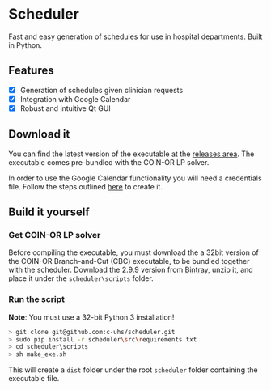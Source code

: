 # Scheduler
Fast and easy generation of schedules for use in hospital departments. 
Built in Python.

## Features
- [x] Generation of schedules given clinician requests
- [x] Integration with Google Calendar
- [x] Robust and intuitive Qt GUI

## Download it
You can find the latest version of the executable at the [releases area](https://github.com/c-uhs/scheduler/releases). 
The executable comes pre-bundled with the COIN-OR LP solver. 

In order to use the Google Calendar functionality you will need a credentials file.
Follow the steps outlined [here]() to create it.

## Build it yourself
### Get COIN-OR LP solver
Before compiling the executable, you must download the a 32bit version of the COIN-OR Branch-and-Cut (CBC)
executable, to be bundled together with the scheduler. Download the 2.9.9 version from [Bintray](https://bintray.com/coin-or/download/Cbc/2.9.9), unzip it, and place it under the ```scheduler\scripts``` folder.

### Run the script
**Note**: You must use a 32-bit Python 3 installation!

```sh
> git clone git@github.com:c-uhs/scheduler.git
> sudo pip install -r scheduler\src\requirements.txt
> cd scheduler\scripts
> sh make_exe.sh
```

This will create a `dist` folder under the root `scheduler` folder containing the executable file.